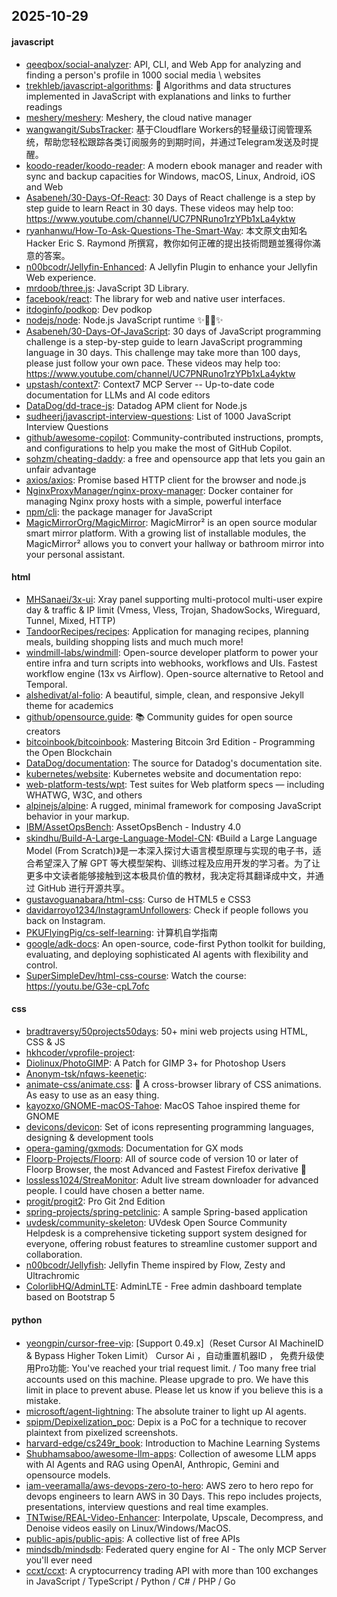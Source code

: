 ## 2025-10-29

#### javascript
* [qeeqbox/social-analyzer](https://github.com/qeeqbox/social-analyzer): API, CLI, and Web App for analyzing and finding a person's profile in 1000 social media \ websites
* [trekhleb/javascript-algorithms](https://github.com/trekhleb/javascript-algorithms): 📝 Algorithms and data structures implemented in JavaScript with explanations and links to further readings
* [meshery/meshery](https://github.com/meshery/meshery): Meshery, the cloud native manager
* [wangwangit/SubsTracker](https://github.com/wangwangit/SubsTracker): 基于Cloudflare Workers的轻量级订阅管理系统，帮助您轻松跟踪各类订阅服务的到期时间，并通过Telegram发送及时提醒。
* [koodo-reader/koodo-reader](https://github.com/koodo-reader/koodo-reader): A modern ebook manager and reader with sync and backup capacities for Windows, macOS, Linux, Android, iOS and Web
* [Asabeneh/30-Days-Of-React](https://github.com/Asabeneh/30-Days-Of-React): 30 Days of React challenge is a step by step guide to learn React in 30 days. These videos may help too: https://www.youtube.com/channel/UC7PNRuno1rzYPb1xLa4yktw
* [ryanhanwu/How-To-Ask-Questions-The-Smart-Way](https://github.com/ryanhanwu/How-To-Ask-Questions-The-Smart-Way): 本文原文由知名 Hacker Eric S. Raymond 所撰寫，教你如何正確的提出技術問題並獲得你滿意的答案。
* [n00bcodr/Jellyfin-Enhanced](https://github.com/n00bcodr/Jellyfin-Enhanced): A Jellyfin Plugin to enhance your Jellyfin Web experience.
* [mrdoob/three.js](https://github.com/mrdoob/three.js): JavaScript 3D Library.
* [facebook/react](https://github.com/facebook/react): The library for web and native user interfaces.
* [itdoginfo/podkop](https://github.com/itdoginfo/podkop): Dev podkop
* [nodejs/node](https://github.com/nodejs/node): Node.js JavaScript runtime ✨🐢🚀✨
* [Asabeneh/30-Days-Of-JavaScript](https://github.com/Asabeneh/30-Days-Of-JavaScript): 30 days of JavaScript programming challenge is a step-by-step guide to learn JavaScript programming language in 30 days. This challenge may take more than 100 days, please just follow your own pace. These videos may help too: https://www.youtube.com/channel/UC7PNRuno1rzYPb1xLa4yktw
* [upstash/context7](https://github.com/upstash/context7): Context7 MCP Server -- Up-to-date code documentation for LLMs and AI code editors
* [DataDog/dd-trace-js](https://github.com/DataDog/dd-trace-js): Datadog APM client for Node.js
* [sudheerj/javascript-interview-questions](https://github.com/sudheerj/javascript-interview-questions): List of 1000 JavaScript Interview Questions
* [github/awesome-copilot](https://github.com/github/awesome-copilot): Community-contributed instructions, prompts, and configurations to help you make the most of GitHub Copilot.
* [sohzm/cheating-daddy](https://github.com/sohzm/cheating-daddy): a free and opensource app that lets you gain an unfair advantage
* [axios/axios](https://github.com/axios/axios): Promise based HTTP client for the browser and node.js
* [NginxProxyManager/nginx-proxy-manager](https://github.com/NginxProxyManager/nginx-proxy-manager): Docker container for managing Nginx proxy hosts with a simple, powerful interface
* [npm/cli](https://github.com/npm/cli): the package manager for JavaScript
* [MagicMirrorOrg/MagicMirror](https://github.com/MagicMirrorOrg/MagicMirror): MagicMirror² is an open source modular smart mirror platform. With a growing list of installable modules, the MagicMirror² allows you to convert your hallway or bathroom mirror into your personal assistant.

#### html
* [MHSanaei/3x-ui](https://github.com/MHSanaei/3x-ui): Xray panel supporting multi-protocol multi-user expire day & traffic & IP limit (Vmess, Vless, Trojan, ShadowSocks, Wireguard, Tunnel, Mixed, HTTP)
* [TandoorRecipes/recipes](https://github.com/TandoorRecipes/recipes): Application for managing recipes, planning meals, building shopping lists and much much more!
* [windmill-labs/windmill](https://github.com/windmill-labs/windmill): Open-source developer platform to power your entire infra and turn scripts into webhooks, workflows and UIs. Fastest workflow engine (13x vs Airflow). Open-source alternative to Retool and Temporal.
* [alshedivat/al-folio](https://github.com/alshedivat/al-folio): A beautiful, simple, clean, and responsive Jekyll theme for academics
* [github/opensource.guide](https://github.com/github/opensource.guide): 📚 Community guides for open source creators
* [bitcoinbook/bitcoinbook](https://github.com/bitcoinbook/bitcoinbook): Mastering Bitcoin 3rd Edition - Programming the Open Blockchain
* [DataDog/documentation](https://github.com/DataDog/documentation): The source for Datadog's documentation site.
* [kubernetes/website](https://github.com/kubernetes/website): Kubernetes website and documentation repo:
* [web-platform-tests/wpt](https://github.com/web-platform-tests/wpt): Test suites for Web platform specs — including WHATWG, W3C, and others
* [alpinejs/alpine](https://github.com/alpinejs/alpine): A rugged, minimal framework for composing JavaScript behavior in your markup.
* [IBM/AssetOpsBench](https://github.com/IBM/AssetOpsBench): AssetOpsBench - Industry 4.0
* [skindhu/Build-A-Large-Language-Model-CN](https://github.com/skindhu/Build-A-Large-Language-Model-CN): 《Build a Large Language Model (From Scratch)》是一本深入探讨大语言模型原理与实现的电子书，适合希望深入了解 GPT 等大模型架构、训练过程及应用开发的学习者。为了让更多中文读者能够接触到这本极具价值的教材，我决定将其翻译成中文，并通过 GitHub 进行开源共享。
* [gustavoguanabara/html-css](https://github.com/gustavoguanabara/html-css): Curso de HTML5 e CSS3
* [davidarroyo1234/InstagramUnfollowers](https://github.com/davidarroyo1234/InstagramUnfollowers): Check if people follows you back on Instagram.
* [PKUFlyingPig/cs-self-learning](https://github.com/PKUFlyingPig/cs-self-learning): 计算机自学指南
* [google/adk-docs](https://github.com/google/adk-docs): An open-source, code-first Python toolkit for building, evaluating, and deploying sophisticated AI agents with flexibility and control.
* [SuperSimpleDev/html-css-course](https://github.com/SuperSimpleDev/html-css-course): Watch the course: https://youtu.be/G3e-cpL7ofc

#### css
* [bradtraversy/50projects50days](https://github.com/bradtraversy/50projects50days): 50+ mini web projects using HTML, CSS & JS
* [hkhcoder/vprofile-project](https://github.com/hkhcoder/vprofile-project): 
* [Diolinux/PhotoGIMP](https://github.com/Diolinux/PhotoGIMP): A Patch for GIMP 3+ for Photoshop Users
* [Anonym-tsk/nfqws-keenetic](https://github.com/Anonym-tsk/nfqws-keenetic): 
* [animate-css/animate.css](https://github.com/animate-css/animate.css): 🍿 A cross-browser library of CSS animations. As easy to use as an easy thing.
* [kayozxo/GNOME-macOS-Tahoe](https://github.com/kayozxo/GNOME-macOS-Tahoe): MacOS Tahoe inspired theme for GNOME
* [devicons/devicon](https://github.com/devicons/devicon): Set of icons representing programming languages, designing & development tools
* [opera-gaming/gxmods](https://github.com/opera-gaming/gxmods): Documentation for GX mods
* [Floorp-Projects/Floorp](https://github.com/Floorp-Projects/Floorp): All of source code of version 10 or later of Floorp Browser, the most Advanced and Fastest Firefox derivative 🦊
* [lossless1024/StreaMonitor](https://github.com/lossless1024/StreaMonitor): Adult live stream downloader for advanced people. I could have chosen a better name.
* [progit/progit2](https://github.com/progit/progit2): Pro Git 2nd Edition
* [spring-projects/spring-petclinic](https://github.com/spring-projects/spring-petclinic): A sample Spring-based application
* [uvdesk/community-skeleton](https://github.com/uvdesk/community-skeleton): UVdesk Open Source Community Helpdesk is a comprehensive ticketing support system designed for everyone, offering robust features to streamline customer support and collaboration.
* [n00bcodr/Jellyfish](https://github.com/n00bcodr/Jellyfish): Jellyfin Theme inspired by Flow, Zesty and Ultrachromic
* [ColorlibHQ/AdminLTE](https://github.com/ColorlibHQ/AdminLTE): AdminLTE - Free admin dashboard template based on Bootstrap 5

#### python
* [yeongpin/cursor-free-vip](https://github.com/yeongpin/cursor-free-vip): [Support 0.49.x]（Reset Cursor AI MachineID & Bypass Higher Token Limit） Cursor Ai ，自动重置机器ID ， 免费升级使用Pro功能: You've reached your trial request limit. / Too many free trial accounts used on this machine. Please upgrade to pro. We have this limit in place to prevent abuse. Please let us know if you believe this is a mistake.
* [microsoft/agent-lightning](https://github.com/microsoft/agent-lightning): The absolute trainer to light up AI agents.
* [spipm/Depixelization_poc](https://github.com/spipm/Depixelization_poc): Depix is a PoC for a technique to recover plaintext from pixelized screenshots.
* [harvard-edge/cs249r_book](https://github.com/harvard-edge/cs249r_book): Introduction to Machine Learning Systems
* [Shubhamsaboo/awesome-llm-apps](https://github.com/Shubhamsaboo/awesome-llm-apps): Collection of awesome LLM apps with AI Agents and RAG using OpenAI, Anthropic, Gemini and opensource models.
* [iam-veeramalla/aws-devops-zero-to-hero](https://github.com/iam-veeramalla/aws-devops-zero-to-hero): AWS zero to hero repo for devops engineers to learn AWS in 30 Days. This repo includes projects, presentations, interview questions and real time examples.
* [TNTwise/REAL-Video-Enhancer](https://github.com/TNTwise/REAL-Video-Enhancer): Interpolate, Upscale, Decompress, and Denoise videos easily on Linux/Windows/MacOS.
* [public-apis/public-apis](https://github.com/public-apis/public-apis): A collective list of free APIs
* [mindsdb/mindsdb](https://github.com/mindsdb/mindsdb): Federated query engine for AI - The only MCP Server you'll ever need
* [ccxt/ccxt](https://github.com/ccxt/ccxt): A cryptocurrency trading API with more than 100 exchanges in JavaScript / TypeScript / Python / C# / PHP / Go
